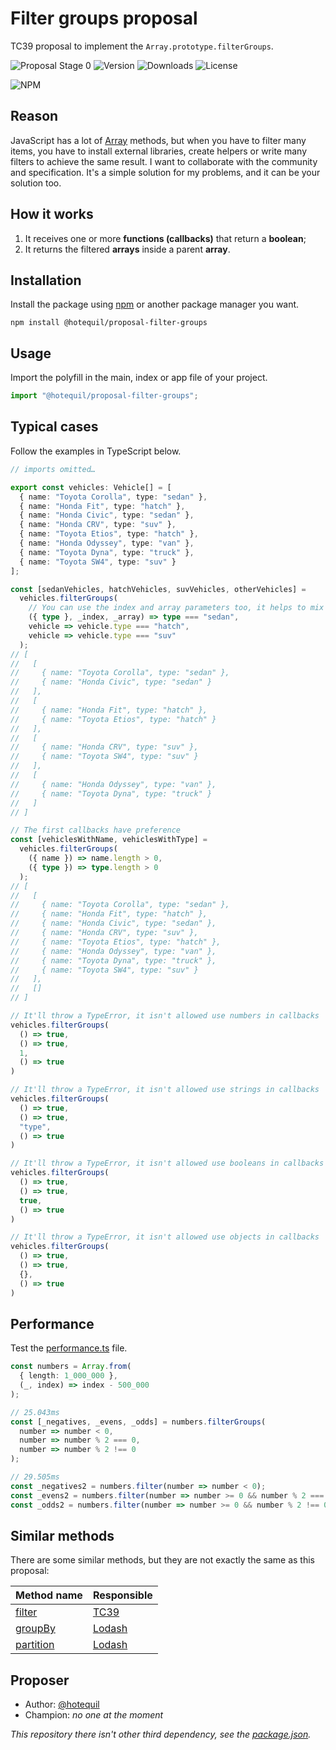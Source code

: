 # Filter groups proposal

TC39 proposal to implement the `Array.prototype.filterGroups`.

![Proposal Stage 0](https://img.shields.io/badge/Proposal-Stage--0-blue)
![Version](https://img.shields.io/npm/v/@hotequil/proposal-filter-groups.svg)
![Downloads](https://img.shields.io/npm/dt/@hotequil/proposal-filter-groups.svg)
![License](https://img.shields.io/npm/l/@hotequil/proposal-filter-groups)

![NPM](https://nodei.co/npm/@hotequil/proposal-filter-groups.png?downloads=true&downloadRank=true&stars=true)

## Reason

JavaScript has a lot of [Array](https://developer.mozilla.org/en-US/docs/Web/JavaScript/Reference/Global_Objects/Array) methods, but when you have to filter many items, you have to install external libraries, create helpers or write many filters to achieve the same result. I want to collaborate with the community and specification. It's a simple solution for my problems, and it can be your solution too.

## How it works

1. It receives one or more **functions (callbacks)** that return a **boolean**;
2. It returns the filtered **arrays** inside a parent **array**.

## Installation

Install the package using [npm](https://www.npmjs.com) or another package manager you want.

```shell
npm install @hotequil/proposal-filter-groups
```

## Usage

Import the polyfill in the main, index or app file of your project.

```TypeScript
import "@hotequil/proposal-filter-groups";
```

## Typical cases

Follow the examples in TypeScript below.

```TypeScript
// imports omitted…

export const vehicles: Vehicle[] = [
  { name: "Toyota Corolla", type: "sedan" },
  { name: "Honda Fit", type: "hatch" },
  { name: "Honda Civic", type: "sedan" },
  { name: "Honda CRV", type: "suv" },
  { name: "Toyota Etios", type: "hatch" },
  { name: "Honda Odyssey", type: "van" },
  { name: "Toyota Dyna", type: "truck" },
  { name: "Toyota SW4", type: "suv" }
];

const [sedanVehicles, hatchVehicles, suvVehicles, otherVehicles] =
  vehicles.filterGroups(
    // You can use the index and array parameters too, it helps to mix many conditions
    ({ type }, _index, _array) => type === "sedan",
    vehicle => vehicle.type === "hatch",
    vehicle => vehicle.type === "suv"
  );
// [
//   [
//     { name: "Toyota Corolla", type: "sedan" },
//     { name: "Honda Civic", type: "sedan" }
//   ],
//   [
//     { name: "Honda Fit", type: "hatch" },
//     { name: "Toyota Etios", type: "hatch" }
//   ],
//   [
//     { name: "Honda CRV", type: "suv" },
//     { name: "Toyota SW4", type: "suv" }
//   ],
//   [
//     { name: "Honda Odyssey", type: "van" },
//     { name: "Toyota Dyna", type: "truck" }
//   ]
// ]

// The first callbacks have preference
const [vehiclesWithName, vehiclesWithType] =
  vehicles.filterGroups(
    ({ name }) => name.length > 0,
    ({ type }) => type.length > 0
  );
// [
//   [
//     { name: "Toyota Corolla", type: "sedan" },
//     { name: "Honda Fit", type: "hatch" },
//     { name: "Honda Civic", type: "sedan" },
//     { name: "Honda CRV", type: "suv" },
//     { name: "Toyota Etios", type: "hatch" },
//     { name: "Honda Odyssey", type: "van" },
//     { name: "Toyota Dyna", type: "truck" },
//     { name: "Toyota SW4", type: "suv" }
//   ],
//   []
// ]

// It'll throw a TypeError, it isn't allowed use numbers in callbacks
vehicles.filterGroups(
  () => true,
  () => true,
  1,
  () => true
)

// It'll throw a TypeError, it isn't allowed use strings in callbacks
vehicles.filterGroups(
  () => true,
  () => true,
  "type",
  () => true
)

// It'll throw a TypeError, it isn't allowed use booleans in callbacks
vehicles.filterGroups(
  () => true,
  () => true,
  true,
  () => true
)

// It'll throw a TypeError, it isn't allowed use objects in callbacks
vehicles.filterGroups(
  () => true,
  () => true,
  {},
  () => true
)
```

## Performance

Test the [performance.ts](polyfill/performance.ts) file.

```TypeScript
const numbers = Array.from(
  { length: 1_000_000 },
  (_, index) => index - 500_000
);

// 25.043ms
const [_negatives, _evens, _odds] = numbers.filterGroups(
  number => number < 0,
  number => number % 2 === 0,
  number => number % 2 !== 0
);

// 29.505ms
const _negatives2 = numbers.filter(number => number < 0);
const _evens2 = numbers.filter(number => number >= 0 && number % 2 === 0);
const _odds2 = numbers.filter(number => number >= 0 && number % 2 !== 0);
```

## Similar methods

There are some similar methods, but they are not exactly the same as this proposal:

| Method name                                                                                             | Responsible                  |
| ------------------------------------------------------------------------------------------------------- | ---------------------------- |
| [filter](https://developer.mozilla.org/en-US/docs/Web/JavaScript/Reference/Global_Objects/Array/filter) | [TC39](https://tc39.es)      |
| [groupBy](https://lodash.com/docs#groupBy)                                                              | [Lodash](https://lodash.com) |
| [partition](https://lodash.com/docs#partition)                                                          | [Lodash](https://lodash.com) |

## Proposer

- Author: [@hotequil](https://github.com/hotequil)
- Champion: _no one at the moment_

_This repository there isn't other third dependency, see the [package.json](package.json)._
